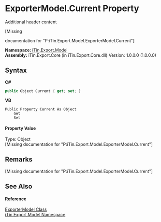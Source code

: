 # ExporterModel.Current Property 
Additional header content 

\[Missing <summary> documentation for "P:iTin.Export.Model.ExporterModel.Current"\]

**Namespace:**&nbsp;<a href="ef57ffcc-e95e-b212-5a46-9aa6f5a3511f">iTin.Export.Model</a><br />**Assembly:**&nbsp;iTin.Export.Core (in iTin.Export.Core.dll) Version: 1.0.0.0 (1.0.0.0)

## Syntax

**C#**<br />
``` C#
public Object Current { get; set; }
```

**VB**<br />
``` VB
Public Property Current As Object
	Get
	Set
```


#### Property Value
Type: Object<br />\[Missing <value> documentation for "P:iTin.Export.Model.ExporterModel.Current"\]

## Remarks
\[Missing <remarks> documentation for "P:iTin.Export.Model.ExporterModel.Current"\]

## See Also


#### Reference
<a href="a716ed7a-5602-84fa-095a-ab7cddef2048">ExporterModel Class</a><br /><a href="ef57ffcc-e95e-b212-5a46-9aa6f5a3511f">iTin.Export.Model Namespace</a><br />